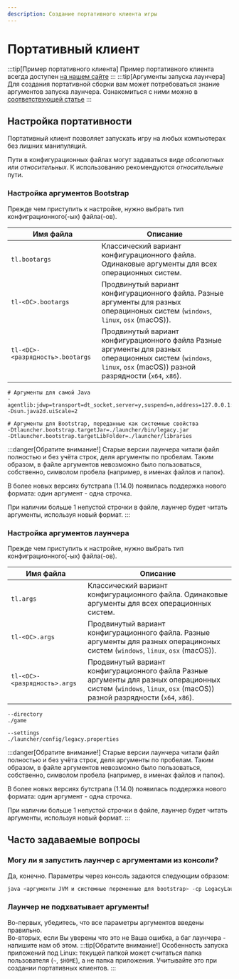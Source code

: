 ```yaml
---
description: Создание портативного клиента игры
---
```

# Портативный клиент
:::tip[Пример портативного клиента]
Пример портативного клиента всегда доступен [на нашем сайте](https://llaun.ch/portable)
:::
:::tip[Аргументы запуска лаунчера]
Для создания портативной сборки вам может потребоваться знание аргументов запуска лаунчера. Ознакомиться с ними можно в [соответствующей статье](./arguments)
:::

## Настройка портативности
Портативный клиент позволяет запускать игру на любых компьютерах без лишних манипуляций.

Пути в конфигурационных файлах могут задаваться виде *абсолютных* или *относительных*. К использованию рекомендуются *относительные* пути.

### Настройка аргументов Bootstrap
Прежде чем приступить к настройке, нужно выбрать тип конфиграционного(-ых) файла(-ов).

| Имя файла                        | Описание                                                                                                                                                           |
|----------------------------------|--------------------------------------------------------------------------------------------------------------------------------------------------------------------|
| `tl.bootargs`                    | Классический вариант конфигурационного файла. Одинаковые аргументы для всех операционных систем.                                                                   |
| `tl-<ОС>.bootargs`               | Продвинутый вариант конфигурационного файла. Разные аргументы для разных операциноных систем (`windows`, `linux`, `osx` (macOS)).                                  |
| `tl-<ОС>-<разрядность>.bootargs` | Продвинутый вариант конфигурационного файла Разные аргументы для разных операционных систем (`windows`, `linux`, `osx` (macOS)) разной разрядности (`x64`, `x86`). |

```text title="Пример файла tl.bootargs"
# Аргументы для самой Java
-agentlib:jdwp=transport=dt_socket,server=y,suspend=n,address=127.0.0.1:5005
-Dsun.java2d.uiScale=2

# Аргументы для Bootstrap, переданные как системные свойства
-Dtlauncher.bootstrap.targetJar=./launcher/bin/legacy.jar
-Dtlauncher.bootstrap.targetLibFolder=./launcher/libraries
```
:::danger[Обратите внимание!]
Старые версии лаунчера читали файл полностью и без учёта строк, деля аргументы по пробелам. Таким образом, в файле аргументов невозможно было пользоваться, собственно, символом пробела (например, в именах файлов и папок).

В более новых версиях бутстрапа (1.14.0) появилась поддержка нового формата: один аргумент - одна строчка.

При наличии больше 1 непустой строчки в файле, лаунчер будет читать аргументы, используя новый формат.
:::

### Настройка аргументов лаунчера
Прежде чем приступить к настройке, нужно выбрать тип конфиграционного(-ых) файла(-ов).

| Имя файла                    | Описание                                                                                                                                                           |
|------------------------------|--------------------------------------------------------------------------------------------------------------------------------------------------------------------|
| `tl.args`                    | Классический вариант конфигурационного файла. Одинаковые аргументы для всех операционных систем.                                                                   |
| `tl-<ОС>.args`               | Продвинутый вариант конфигурационного файла. Разные аргументы для разных операциноных систем (`windows`, `linux`, `osx` (macOS)).                                  |
| `tl-<ОС>-<разрядность>.args` | Продвинутый вариант конфигурационного файла Разные аргументы для разных операционных систем (`windows`, `linux`, `osx` (macOS)) разной разрядности (`x64`, `x86`). |

```text title="Пример файла tl.args"
--directory
./game

--settings
./launcher/config/legacy.properties
```
:::danger[Обратите внимание!]
Старые версии лаунчера читали файл полностью и без учёта строк, деля аргументы по пробелам. Таким образом, в файле аргументов невозможно было пользоваться, собственно, символом пробела (например, в именах файлов и папок).

В более новых версиях бутстрапа (1.14.0) появилась поддержка нового формата: один аргумент - одна строчка.

При наличии больше 1 непустой строчки в файле, лаунчер будет читать аргументы, используя новый формат.
:::

## Часто задаваемые вопросы
### Могу ли я запустить лаунчер с аргументами из консоли?
Да, конечно. Параметры через консоль задаются следующим образом:
```bash
java <аргументы JVM и системные переменные для bootstrap> -cp LegacyLauncher.jar Bootstrap <аргументы бутстрапа/лаунчера> 
```

### Лаунчер не подхватывает аргументы!
Во-первых, убедитесь, что все параметры аргументов введены правильно.  
Во-вторых, если Вы уверены что это не Ваша ошибка, а баг лаунчера - напишите нам об этом.
:::tip[Обратите внимание!]
Особенность запуска приложений под Linux: текущей папкой может считаться папка пользователя (`~`, `$HOME`), а не папка приложения. Учитывайте это при создании портативных клиентов.
:::